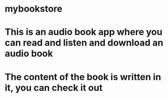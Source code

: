 # mybookstore
# This is an audio book app where you can read and listen and download an audio book 
# The content of the book is written in it, you can check it out 